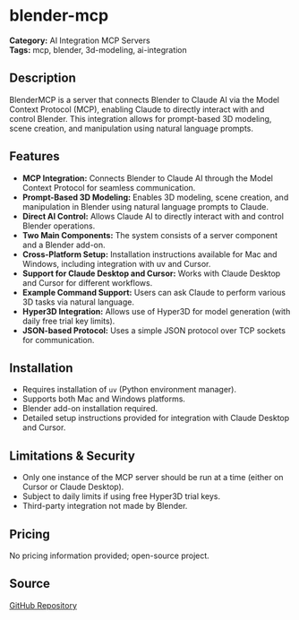 # blender-mcp

**Category:** AI Integration MCP Servers  
**Tags:** mcp, blender, 3d-modeling, ai-integration

## Description
BlenderMCP is a server that connects Blender to Claude AI via the Model Context Protocol (MCP), enabling Claude to directly interact with and control Blender. This integration allows for prompt-based 3D modeling, scene creation, and manipulation using natural language prompts.

## Features
- **MCP Integration:** Connects Blender to Claude AI through the Model Context Protocol for seamless communication.
- **Prompt-Based 3D Modeling:** Enables 3D modeling, scene creation, and manipulation in Blender using natural language prompts to Claude.
- **Direct AI Control:** Allows Claude AI to directly interact with and control Blender operations.
- **Two Main Components:** The system consists of a server component and a Blender add-on.
- **Cross-Platform Setup:** Installation instructions available for Mac and Windows, including integration with uv and Cursor.
- **Support for Claude Desktop and Cursor:** Works with Claude Desktop and Cursor for different workflows.
- **Example Command Support:** Users can ask Claude to perform various 3D tasks via natural language.
- **Hyper3D Integration:** Allows use of Hyper3D for model generation (with daily free trial key limits).
- **JSON-based Protocol:** Uses a simple JSON protocol over TCP sockets for communication.

## Installation
- Requires installation of `uv` (Python environment manager).
- Supports both Mac and Windows platforms.
- Blender add-on installation required.
- Detailed setup instructions provided for integration with Claude Desktop and Cursor.

## Limitations & Security
- Only one instance of the MCP server should be run at a time (either on Cursor or Claude Desktop).
- Subject to daily limits if using free Hyper3D trial keys.
- Third-party integration not made by Blender.

## Pricing
No pricing information provided; open-source project.

## Source
[GitHub Repository](https://github.com/skyiron/blender-mcp-claude)